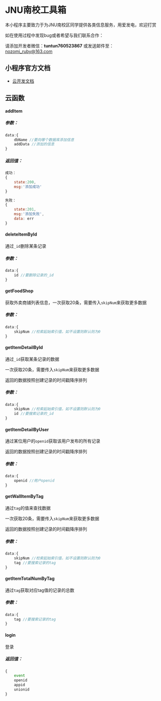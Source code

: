 # JNU南校工具箱

本小程序主要致力于为JNU南校区同学提供各类信息服务，用爱发电，欢迎打赏

如在使用过程中发现bug或者希望与我们联系合作：

请添加开发者微信：**tuntun760523867** 或发送邮件至：nozomi_ruby@163.com

## 小程序官方文档

- [云开发文档](https://developers.weixin.qq.com/miniprogram/dev/wxcloud/basis/getting-started.html)

## 云函数

#### addItem

##### 参数：

```javascript
data:{
    dbName //要向哪个数据库添加信息
    addData //添加的信息
}
```

##### 返回值：

```javascript
成功：
{
    state:200,
    msg:'添加成功'
}

失败：
{
    state:201,
    msg:'添加失败',
    data: err
}
```



#### deleteItemById

通过`_id`删除某条记录

##### 参数：

```javascript
data:{
    id //要删除记录的_id
}
```



#### getFoodShop

获取外卖商铺列表信息，一次获取20条，需要传入`skipNum`来获取更多数据

##### 参数：

```javascript
data:{
    skipNum //检索起始索引值，如不设置则默认则为0
}
```



#### getItemDetailById

通过`_id`获取某条记录的数据

一次获取20条，需要传入`skipNum`来获取更多数据

返回的数据按照创建记录的时间戳降序排列

##### 参数：

```javascript
data:{
    skipNum //检索起始索引值，如不设置则默认则为0
    id //要搜索记录的_id
}
```



#### getItemDetailByUser

通过某位用户的`openid`获取该用户发布的所有记录

返回的数据按照创建记录的时间戳降序排列

##### 参数：

```javascript
data:{
    openid //用户openid
}
```



#### getWallItemByTag

通过`tag`的值来查找数据

一次获取20条，需要传入`skipNum`来获取更多数据

返回的数据按照创建记录的时间戳降序排列

##### 参数：

```javascript
data:{
    skipNum //检索起始索引值，如不设置则默认则为0
    tag //要搜索记录的tag
}
```



#### getItemTotalNumByTag

通过`tag`获取对应tag值的记录的总数

##### 参数：

```javascript
data:{
    tag //要搜索记录的tag
}
```



#### login

登录

##### 返回值：

```javascript
{
    event
    openid
    appid
    unionid
}
```

